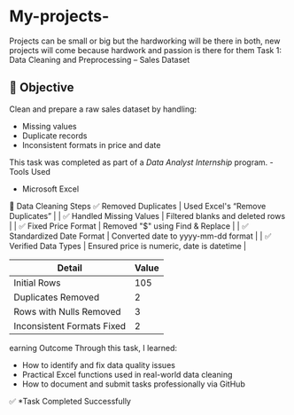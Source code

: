 # My-projects-
Projects can be small or big but the hardworking will be there in both, new projects will come because  hardwork and passion is there for them 
Task 1: Data Cleaning and Preprocessing – Sales Dataset

## 🎯 Objective
Clean and prepare a raw sales dataset by handling:
- Missing values
- Duplicate records
- Inconsistent formats in price and date

This task was completed as part of a *Data Analyst Internship* program.
-Tools Used
- Microsoft Excel

🔧 Data Cleaning Steps
✅ Removed Duplicates | Used Excel's “Remove Duplicates” |
| ✅ Handled Missing Values | Filtered blanks and deleted rows |
| ✅ Fixed Price Format | Removed "$" using Find & Replace |
| ✅ Standardized Date Format | Converted date to yyyy-mm-dd format |
| ✅ Verified Data Types | Ensured price is numeric, date is datetime |

Detail                      | Value        
|----------------------------|--------------
| Initial Rows               | 105          
| Duplicates Removed         | 2            
| Rows with Nulls Removed    | 3            
| Inconsistent Formats Fixed | 2          

earning Outcome
Through this task, I learned:
- How to identify and fix data quality issues
- Practical Excel functions used in real-world data cleaning
- How to document and submit tasks professionally via GitHub


✅ *Task Completed Successfully
